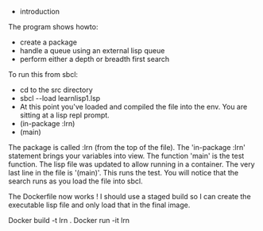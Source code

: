 * introduction

The program shows howto:
* create a package
* handle a queue using an external lisp queue
* perform either a depth or breadth first search

To run this from sbcl:

* cd to the src directory
* sbcl --load learnlisp1.lsp
* At this point you've loaded and compiled the file into the env. You are sitting at a lisp repl prompt.
* (in-package :lrn)
* (main)

The package is called :lrn (from the top of the file). The 'in-package :lrn' statement brings your variables
into view. The function 'main' is the test function. The lisp file was updated to allow running in a container. The very last
line in the file is '(main)'. This runs the test. You will notice that the search runs as you load the file into sbcl.

The Dockerfile now works ! I should use a staged build so I can create the executable lisp file and only load that in the final image.

Docker build -t lrn .
Docker run -it lrn

